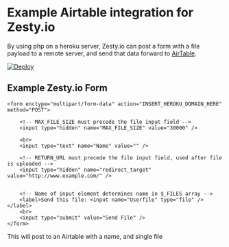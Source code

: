 # Example Airtable integration for Zesty.io
By using php on a heroku server, Zesty.io can post a form with a file payload to a remote server, and send that data forward to [AirTable](https://www.airtable.com). 

[![Deploy](https://www.herokucdn.com/deploy/button.svg)](https://heroku.com/deploy)

## Example Zesty.io Form

```
<form enctype="multipart/form-data" action="INSERT_HEROKU_DOMAIN_HERE" method="POST">
			
	<!-- MAX_FILE_SIZE must precede the file input field -->
	<input type="hidden" name="MAX_FILE_SIZE" value="30000" />

	<br>
	<input type="text" name="Name" value="" />
	
	<!-- RETURN_URL must precede the file input field, used after file is uploaded -->
	<input type="hidden" name="redirect_target" value="http://www.example.com/" />
	
	
	<!-- Name of input element determines name in $_FILES array -->
	<label>Send this file: <input name="Userfile" type="file" /></label>
	<br>
	<input type="submit" value="Send File" />
</form>		
```

This will post to an Airtable with a name, and single file